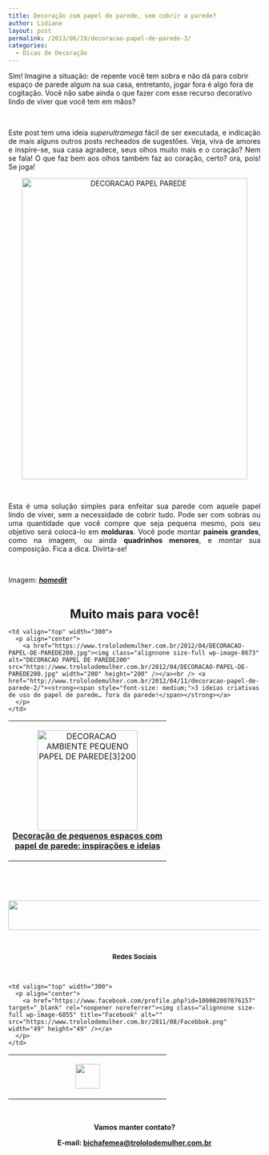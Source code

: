 ```yaml
---
title: Decoração com papel de parede, sem cobrir a parede?
author: Lidiane
layout: post
permalink: /2013/06/19/decoracao-papel-de-parede-3/
categories:
  - Dicas de Decoração
---
```

Sim! Imagine a situação: de repente você tem sobra e não dá para cobrir espaço de parede algum na sua casa, entretanto, jogar fora é algo fora de cogitação. Você não sabe ainda o que fazer com esse recurso decorativo lindo de viver que você tem em mãos?

&nbsp;

<p align="justify">
  Este post tem uma ideia <em>superultramega</em> fácil de ser executada, e indicação de mais alguns outros posts recheados de sugestões. Veja, viva de amores e inspire-se, sua casa agradece, seus olhos muito mais e o coração? Nem se fala! O que faz bem aos olhos também faz ao coração, certo? ora, pois! Se joga!
</p>

<!--more-->

<p align="center">
  <a href="https://www.trololodemulher.com.br/2013/05/DECORACAO-PAPEL-PAREDE.jpg"><img class="alignnone size-full wp-image-9489" alt="DECORACAO PAPEL PAREDE" src="https://www.trololodemulher.com.br/2013/05/DECORACAO-PAPEL-PAREDE.jpg" width="450" height="600" /></a>
</p>

&nbsp;

<p align="justify">
  Esta é uma solução simples para enfeitar sua parede com aquele papel lindo de viver, sem a necessidade de cobrir tudo. Pode ser com sobras ou uma quantidade que você compre que seja pequena mesmo, pois seu objetivo será colocá-lo em <strong>molduras</strong>. Você pode montar <strong>paineis grandes</strong>, como na imagem, ou ainda <strong>quadrinhos menores</strong>, e montar sua composição. Fica a dica. Divirta-se!
</p>

&nbsp;

Imagem: <a href="http://www.homedit.com/" target="_blank" rel="noopener noreferrer"><strong><em>homedit</em></strong></a>

&nbsp;

<p align="center">
  <strong><span style="font-size: x-large;">Muito mais para você!</span></strong>
</p>

<table width="600" border="0" cellspacing="0" cellpadding="2">
  <tr>
    <td valign="top" width="300">
      <p align="center">
        <a href="https://www.trololodemulher.com.br/2012/04/DECORACAO-AMBIENTE-PEQUENO-PAPEL-DE-PAREDE3200.jpg"><img class="alignnone size-full wp-image-8674" alt="DECORACAO AMBIENTE PEQUENO PAPEL DE PAREDE[3]200" src="https://www.trololodemulher.com.br/2012/04/DECORACAO-AMBIENTE-PEQUENO-PAPEL-DE-PAREDE3200.jpg" width="200" height="200" /></a><br /> <a href="http://www.decoracaodacasa.com/decoracao-papel-de-parede-2/" target="_blank" rel="noopener noreferrer"><strong><span style="font-size: medium;">Decoração de pequenos espaços com papel de parede: inspirações e ideias</span></strong></a>
      </p>
    </td>
    
    <td valign="top" width="300">
      <p align="center">
        <a href="https://www.trololodemulher.com.br/2012/04/DECORACAO-PAPEL-DE-PAREDE200.jpg"><img class="alignnone size-full wp-image-8673" alt="DECORACAO PAPEL DE PAREDE200" src="https://www.trololodemulher.com.br/2012/04/DECORACAO-PAPEL-DE-PAREDE200.jpg" width="200" height="200" /></a><br /> <a href="http://www.trololodemulher.com.br/2012/04/11/decoracao-papel-de-parede-2/"><strong><span style="font-size: medium;">3 ideias criativas de uso do papel de parede… fora da parede!</span></strong></a>
      </p>
    </td>
  </tr>
</table>

&nbsp;

&nbsp;

<p align="center">
  <a href="http://feedburner.google.com/fb/a/mailverify?uri=blogbichafemea&loc=pt_BR" target="_blank" rel="noopener noreferrer"><img class="alignnone size-full wp-image-8451" title="Assine o Bicha Fêmea grátis!" alt="" src="https://www.trololodemulher.com.br/2012/01/rodapé.png" width="600" height="59" /></a>
</p>

&nbsp;

<p align="center">
  <strong><span style="font-size: small;">Redes Sociais</span></strong>
</p>

&nbsp;

<table width="600" border="0" cellspacing="0" cellpadding="2">
  <tr>
    <td valign="top" width="300">
      <p align="center">
        <a href="https://twitter.com/#%21/bichafemea" target="_blank" rel="noopener noreferrer"><img class="alignnone size-full wp-image-6857" title="Twitter" alt="" src="https://www.trololodemulher.com.br/2011/08/Twitter.png" width="49" height="49" /></a>
      </p>
    </td>
    
    <td valign="top" width="300">
      <p align="center">
        <a href="https://www.facebook.com/profile.php?id=100002007076157" target="_blank" rel="noopener noreferrer"><img class="alignnone size-full wp-image-6855" title="Facebook" alt="" src="https://www.trololodemulher.com.br/2011/08/Facebbok.png" width="49" height="49" /></a>
      </p>
    </td>
  </tr>
</table>

&nbsp;

<p align="center">
  <strong>Vamos manter contato?</strong>
</p>

<p align="center">
  <strong>E-mail: <a href="mailto:bichafemea@trololodemulher.com.br">bichafemea@trololodemulher.com.br</a></strong>
</p>

<p align="center">